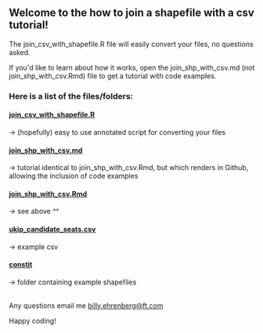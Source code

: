 <h2>Welcome to the how to join a shapefile with a csv tutorial!</h2>

The join_csv_with_shapefile.R file will easily convert your files, no questions asked. 

If you'd like to learn about how it works, open the
join_shp_with_csv.md (not join_shp_with_csv.Rmd) file to get a tutorial with code examples.

<h3>Here is a list of the files/folders:</h3>

[<h4>join_csv_with_shapefile.R</h4>](./join_csv_with_shapefile.R) -> (hopefully) easy to use  annotated script for converting your files

[<h4>join_shp_with_csv.md</h4>](./join_shp_with_csv.md) -> tutorial identical to join_shp_with_csv.Rmd, 
                        but which renders in Github,
                        allowing the inclusion of code examples

[<h4>join_shp_with_csv.Rmd</h4>](./join_shp_with_csv.Rmd) -> see above ^^

[<h4>ukip_candidate_seats.csv</h4>](./ukip_candidate_seats.csv) -> example csv

[<h4>constit</h4>](./constit) -> folder containing example shapefiles

<br>Any questions email me billy.ehrenberg@ft.com

Happy coding!
